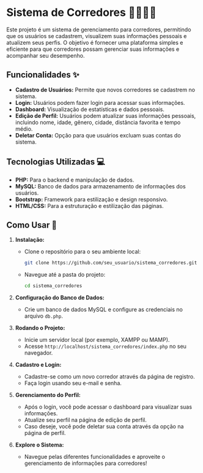 # Sistema de Corredores 🏃‍♂️🏃‍♀️

Este projeto é um sistema de gerenciamento para corredores, permitindo que os usuários se cadastrem, visualizem suas informações pessoais e atualizem seus perfis. O objetivo é fornecer uma plataforma simples e eficiente para que corredores possam gerenciar suas informações e acompanhar seu desempenho.

## Funcionalidades ✨

- **Cadastro de Usuários:** Permite que novos corredores se cadastrem no sistema.
- **Login:** Usuários podem fazer login para acessar suas informações.
- **Dashboard:** Visualização de estatísticas e dados pessoais.
- **Edição de Perfil:** Usuários podem atualizar suas informações pessoais, incluindo nome, idade, gênero, cidade, distância favorita e tempo médio.
- **Deletar Conta:** Opção para que usuários excluam suas contas do sistema.

## Tecnologias Utilizadas 💻

- **PHP:** Para o backend e manipulação de dados.
- **MySQL:** Banco de dados para armazenamento de informações dos usuários.
- **Bootstrap:** Framework para estilização e design responsivo.
- **HTML/CSS:** Para a estruturação e estilização das páginas.
  
## Como Usar 📖

1. **Instalação:**
   - Clone o repositório para o seu ambiente local:
     ```bash
     git clone https://github.com/seu_usuario/sistema_corredores.git
     ```
   - Navegue até a pasta do projeto:
     ```bash
     cd sistema_corredores
     ```

2. **Configuração do Banco de Dados:**
   - Crie um banco de dados MySQL e configure as credenciais no arquivo `db.php`.

3. **Rodando o Projeto:**
   - Inicie um servidor local (por exemplo, XAMPP ou MAMP).
   - Acesse `http://localhost/sistema_corredores/index.php` no seu navegador.

4. **Cadastro e Login:**
   - Cadastre-se como um novo corredor através da página de registro.
   - Faça login usando seu e-mail e senha.

5. **Gerenciamento do Perfil:**
   - Após o login, você pode acessar o dashboard para visualizar suas informações.
   - Atualize seu perfil na página de edição de perfil.
   - Caso deseje, você pode deletar sua conta através da opção na página de perfil.

6. **Explore o Sistema:**
   - Navegue pelas diferentes funcionalidades e aproveite o gerenciamento de informações para corredores!


